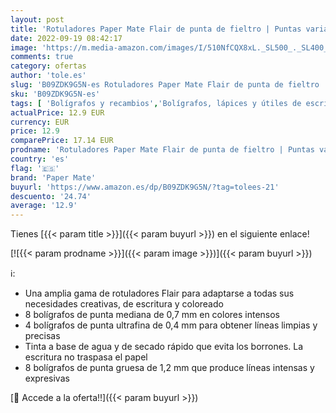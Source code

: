```yaml
---
layout: post
title: 'Rotuladores Paper Mate Flair de punta de fieltro | Puntas variadas: gruesa  1 2 mm   media  0 7 mm  y ultrafina  0 4 mm  | Colores variados de la edición especial | Paquete de 20'
date: 2022-09-19 08:42:17
image: 'https://m.media-amazon.com/images/I/510NfCQX8xL._SL500_._SL400_.jpg'
comments: true
category: ofertas
author: 'tole.es'
slug: 'B09ZDK9G5N-es Rotuladores Paper Mate Flair de punta de fieltro | Puntas...'
sku: 'B09ZDK9G5N-es'
tags: [ 'Bolígrafos y recambios','Bolígrafos, lápices y útiles de escritura','Oficina y papelería','Rotuladores de punta fina','mate','paper','paper mate','rotuladores','🇪🇸', ]
actualPrice: 12.9 EUR
currency: EUR
price: 12.9
comparePrice: 17.14 EUR
prodname: 'Rotuladores Paper Mate Flair de punta de fieltro | Puntas variadas: gruesa  1 2 mm   media  0 7 mm  y ultrafina  0 4 mm  | Colores variados de la edición especial | Paquete de 20'
country: 'es'
flag: '🇪🇸'
brand: 'Paper Mate'
buyurl: 'https://www.amazon.es/dp/B09ZDK9G5N/?tag=tolees-21'
descuento: '24.74'
average: '12.9'
---
```


Tienes [{{< param title >}}]({{< param buyurl >}}) en el siguiente enlace!

[![{{< param prodname >}}]({{< param image >}})]({{< param buyurl >}})

ℹ️:

- Una amplia gama de rotuladores Flair para adaptarse a todas sus necesidades creativas, de escritura y coloreado
- 8 bolígrafos de punta mediana de 0,7 mm en colores intensos
- 4 bolígrafos de punta ultrafina de 0,4 mm para obtener líneas limpias y precisas
- Tinta a base de agua y de secado rápido que evita los borrones. La escritura no traspasa el papel
- 8 bolígrafos de punta gruesa de 1,2 mm que produce líneas intensas y expresivas

[🛒 Accede a la oferta!!]({{< param buyurl >}})
